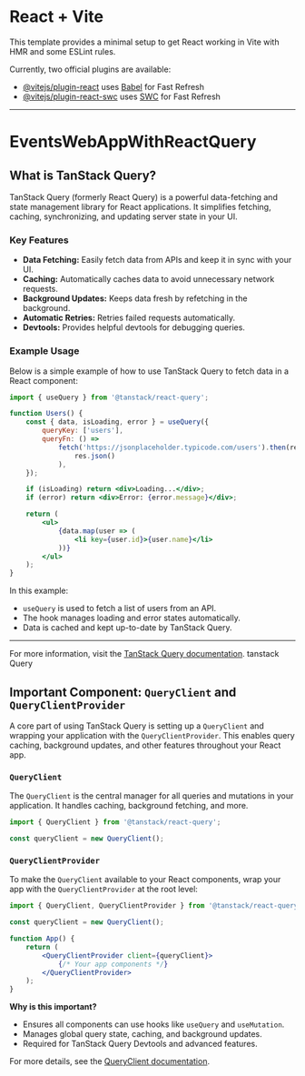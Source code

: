 # React + Vite

This template provides a minimal setup to get React working in Vite with HMR and some ESLint rules.

Currently, two official plugins are available:

- [@vitejs/plugin-react](https://github.com/vitejs/vite-plugin-react/blob/main/packages/plugin-react/README.md) uses [Babel](https://babeljs.io/) for Fast Refresh
- [@vitejs/plugin-react-swc](https://github.com/vitejs/vite-plugin-react-swc) uses [SWC](https://swc.rs/) for Fast Refresh

---

# EventsWebAppWithReactQuery

## What is TanStack Query?

TanStack Query (formerly React Query) is a powerful data-fetching and state management library for React applications. It simplifies fetching, caching, synchronizing, and updating server state in your UI.

### Key Features

- **Data Fetching:** Easily fetch data from APIs and keep it in sync with your UI.
- **Caching:** Automatically caches data to avoid unnecessary network requests.
- **Background Updates:** Keeps data fresh by refetching in the background.
- **Automatic Retries:** Retries failed requests automatically.
- **Devtools:** Provides helpful devtools for debugging queries.

### Example Usage

Below is a simple example of how to use TanStack Query to fetch data in a React component:

```jsx
import { useQuery } from '@tanstack/react-query';

function Users() {
    const { data, isLoading, error } = useQuery({
        queryKey: ['users'],
        queryFn: () =>
            fetch('https://jsonplaceholder.typicode.com/users').then(res =>
                res.json()
            ),
    });

    if (isLoading) return <div>Loading...</div>;
    if (error) return <div>Error: {error.message}</div>;

    return (
        <ul>
            {data.map(user => (
                <li key={user.id}>{user.name}</li>
            ))}
        </ul>
    );
}
```

In this example:

- `useQuery` is used to fetch a list of users from an API.
- The hook manages loading and error states automatically.
- Data is cached and kept up-to-date by TanStack Query.

---

For more information, visit the [TanStack Query documentation](https://tanstack.com/query/latest).
tanstack Query

## Important Component: `QueryClient` and `QueryClientProvider`

A core part of using TanStack Query is setting up a `QueryClient` and wrapping your application with the `QueryClientProvider`. This enables query caching, background updates, and other features throughout your React app.

### `QueryClient`

The `QueryClient` is the central manager for all queries and mutations in your application. It handles caching, background fetching, and more.

```js
import { QueryClient } from '@tanstack/react-query';

const queryClient = new QueryClient();
```

### `QueryClientProvider`

To make the `QueryClient` available to your React components, wrap your app with the `QueryClientProvider` at the root level:

```jsx
import { QueryClient, QueryClientProvider } from '@tanstack/react-query';

const queryClient = new QueryClient();

function App() {
    return (
        <QueryClientProvider client={queryClient}>
            {/* Your app components */}
        </QueryClientProvider>
    );
}
```

**Why is this important?**

- Ensures all components can use hooks like `useQuery` and `useMutation`.
- Manages global query state, caching, and background updates.
- Required for TanStack Query Devtools and advanced features.

For more details, see the [QueryClient documentation](https://tanstack.com/query/latest/docs/framework/react/reference/QueryClient).